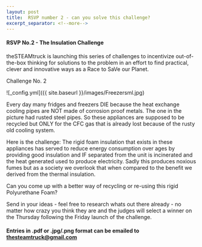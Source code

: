 ```yaml
---
layout: post
title:  RSVP number 2 - can you solve this challenge?
excerpt_separator: <!--more-->
---
```


#### RSVP No.2 - The Insulation Challenge

theSTEAMtruck is launching this series of challenges to incentivize out-of-the-box
thinking for solutions to the problem in an effort to find practical, clever
and innovative ways as a Race to SaVe our Planet.

Challenge No. 2

![_config.yml]({{ site.baseurl }}/images/Freezersml.jpg)

Every day many fridges and freezers DIE because the heat exchange cooling pipes are NOT made of corrosion proof metals. The one in the picture had rusted steel pipes.
So these appliances are supposed to be recycled but ONLY for the CFC gas that is already lost because of the rusty old cooling system.

Here is the challenge:
The rigid foam insulation that exists in these appliances has served to reduce energy consumption over ages by providing good insulation and IF separated from the unit is incinerated and the heat generated used to produce electricity. Sadly this produces noxious fumes but as a society we overlook that when compared to the benefit we derived from the thermal insulation.

Can you come up with a better way of recycling or re-using this rigid Polyurethane Foam?

Send in your ideas - feel free to research whats out there already - no matter how crazy you 
think they are and the judges will select a winner on the Thursday following the Friday launch 
of the challenge.

#### Entries in .pdf or .jpg/.png format can be emailed to thesteamtruck@gmail.com
